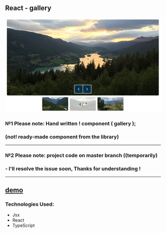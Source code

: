 ## React - gallery

<div align="center"><img src="https://github.com/juliaDooby/React-gallery/blob/main/galleryShot.JPG" width="100%" height="20%"></img></div>

### №1 Please note: Hand written ! component ( gallery ); 
### (not! ready-made component from the library)
---
### №2 Please note: project code on master branch ((temporarily) 
### - I'll resolve the issue soon, Thanks for understanding !
---

[demo](https://wolf-gallery-indol.vercel.app)
---

### Technologies Used:

* Jsx
* React
* TypeScript

